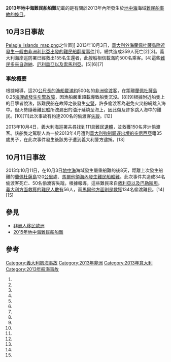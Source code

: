 **2013年地中海難民船船難**記載的是有關於2013年內所發生於[地中海](../Page/地中海.md "wikilink")海域[難民船事故的條目](https://zh.wikipedia.org/wiki/難民 "wikilink")。

## 10月3日事故

[Pelagie_Islands_map.png](https://zh.wikipedia.org/wiki/File:Pelagie_Islands_map.png "fig:Pelagie_Islands_map.png")之位置\]\] 2013年10月3日，[義大利外海](https://zh.wikipedia.org/wiki/義大利 "wikilink")[蘭佩杜薩島附近發生一艘由](https://zh.wikipedia.org/wiki/蘭佩杜薩島 "wikilink")[非洲](../Page/非洲.md "wikilink")[利比亞出發的](https://zh.wikipedia.org/wiki/利比亞 "wikilink")[難民船翻覆事件](https://zh.wikipedia.org/wiki/難民 "wikilink")\[1\]，總共造成359人死亡\[2\]\[3\]。義大利海岸巡防署已經救出155名生還者，此艘船相信載滿約500名乘客。\[4\]這些[難民多來自](https://zh.wikipedia.org/wiki/難民 "wikilink")[迦納](https://zh.wikipedia.org/wiki/迦納 "wikilink")、[厄利垂亞以及](https://zh.wikipedia.org/wiki/厄利垂亞 "wikilink")[索馬利亞](https://zh.wikipedia.org/wiki/索馬利亞 "wikilink")。\[5\]\[6\]\[7\]

### 事故概要

根據報導，這20[公尺長的](https://zh.wikipedia.org/wiki/公尺 "wikilink")[漁船載滿約](https://zh.wikipedia.org/wiki/漁船 "wikilink")500名的[非洲](../Page/非洲.md "wikilink")[偷渡客](https://zh.wikipedia.org/wiki/偷渡客 "wikilink")，在距離[蘭佩杜薩島](https://zh.wikipedia.org/wiki/蘭佩杜薩島 "wikilink")0.25[海浬處發生引擎故障](https://zh.wikipedia.org/wiki/海浬 "wikilink")，因漁船嚴重超載導致船隻沉沒。\[8\]\[9\]根據附近船隻上的目擊者說法，該難民船在故障之後發生[火警](https://zh.wikipedia.org/wiki/火警 "wikilink")，許多偷渡客為避免火災紛紛跳入海中。但火勢隨著難民船所洩漏出的油汙延燒至海上，因此傷及許多跳入海中的難民。\[10\]\[11\]此次事故有約達200名的偷渡客[失蹤](https://zh.wikipedia.org/wiki/失蹤 "wikilink")。\[12\]

2013年10月4日，義大利海巡署共尋找到111具難民[遺體](https://zh.wikipedia.org/wiki/遺體 "wikilink")，並救獲150名非洲偷渡客。該船隻之駕駛人為一於2013年4月遭到[義大利強制驅逐出境的](https://zh.wikipedia.org/wiki/義大利 "wikilink")[突尼西亞](../Page/突尼西亞.md "wikilink")籍35歲男子，在此次事件發生後該男子遭到義大利警方逮捕。\[13\]

## 10月11日事故

2013年10月11日，在10月3日[地中海](../Page/地中海.md "wikilink")海域發生嚴重船難的後8天，距離上次發生船難的[蘭佩杜薩島](https://zh.wikipedia.org/wiki/蘭佩杜薩島 "wikilink")120[公里](../Page/公里.md "wikilink")處、[馬爾他領海內發生難民船船難](https://zh.wikipedia.org/wiki/馬爾他 "wikilink")。此次事件共造成34名偷渡客死亡、50名偷渡客失蹤。根據報導，這些難民來自[敘利亞以及](https://zh.wikipedia.org/wiki/敘利亞 "wikilink")[巴勒斯坦](../Page/巴勒斯坦.md "wikilink")。[義大利方面救獲的難民人數有](https://zh.wikipedia.org/wiki/義大利 "wikilink")56人，而[馬爾他方面則是救獲](https://zh.wikipedia.org/wiki/馬爾他 "wikilink")134名偷渡難民。\[14\]\[15\]

## 參見

  - [非洲人移民歐洲](../Page/非洲人移民歐洲.md "wikilink")
  - [2015年地中海難民船船難](../Page/2015年地中海難民船船難.md "wikilink")

## 參考

[Category:義大利航海事故](https://zh.wikipedia.org/wiki/Category:義大利航海事故 "wikilink") [Category:2013年非洲](https://zh.wikipedia.org/wiki/Category:2013年非洲 "wikilink") [Category:2013年意大利](https://zh.wikipedia.org/wiki/Category:2013年意大利 "wikilink") [Category:2013年航海事故](https://zh.wikipedia.org/wiki/Category:2013年航海事故 "wikilink")

1.

2.

3.

4.

5.
6.
7.

8.
9.
10.
11.

12.

13.
14.

15.